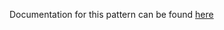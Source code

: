 Documentation for this pattern can be found [here](https://github.com/awslabs/aws-solutions-constructs/blob/main/source/patterns/%40aws-solutions-constructs/aws-lambda-sagemakerendpoint/README.adoc)
